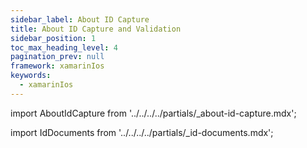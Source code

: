 ```yaml
---
sidebar_label: About ID Capture
title: About ID Capture and Validation
sidebar_position: 1
toc_max_heading_level: 4
pagination_prev: null
framework: xamarinIos
keywords:
  - xamarinIos
---
```


import AboutIdCapture from '../../../../partials/_about-id-capture.mdx';

<AboutIdCapture/>

import IdDocuments from '../../../../partials/_id-documents.mdx';

<IdDocuments/>
